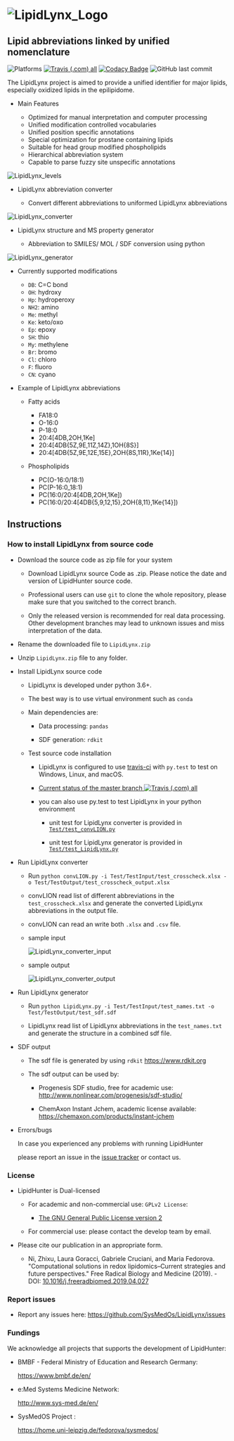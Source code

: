 # ![LipidLynx_Logo](doc/images/LipidLynx_Logo.png)

## Lipid abbreviations linked by unified nomenclature

![Platforms](https://img.shields.io/badge/Platform-Linux%20%7C%20macOS%20%7C%20Windows-blue.svg)
[![Travis (.com) all](https://img.shields.io/travis/com/SysMedOs/LipidLynx/master.svg)](https://travis-ci.com/SysMedOs/LipidLynx)
[![Codacy Badge](https://api.codacy.com/project/badge/Grade/c02db70257b64538af60df36c480b042)](https://app.codacy.com/app/zhixu.ni/LipidLynx?utm_source=github.com&utm_medium=referral&utm_content=SysMedOs/LipidLynx&utm_campaign=Badge_Grade_Dashboard)
![GitHub last commit](https://img.shields.io/github/last-commit/SysMedOs/LipidLynx.svg)

The LipidLynx project is aimed to provide a unified identifier for major lipids, especially oxidized lipids
in the epilipidome.

-   Main Features

    -   Optimized for manual interpretation and computer processing
    -   Unified modification controlled vocabularies
    -   Unified position specific annotations
    -   Special optimization for prostane containing lipids
    -   Suitable for head group modified phospholipids
    -   Hierarchical abbreviation system
    -   Capable to parse fuzzy site unspecific annotations

![LipidLynx_levels](doc/images/LipidLynx_levels.png)

-   LipidLynx abbreviation converter

    -   Convert different abbreviations to uniformed LipidLynx abbreviations

![LipidLynx_converter](doc/images/fig_converter.png)

-   LipidLynx structure and MS property generator

    -   Abbreviation to SMILES/ MOL / SDF conversion using python

![LipidLynx_generator](doc/images/fig_generator.png)

-   Currently supported modifications

    -   `DB`: C=C bond
    -   `OH`: hydroxy
    -   `Hp`: hydroperoxy
    -   `NH2`: amino
    -   `Me`: methyl
    -   `Ke`: keto/oxo
    -   `Ep`: epoxy
    -   `SH`: thio
    -   `My`: methylene
    -   `Br`: bromo
    -   `Cl`: chloro
    -   `F`: fluoro
    -   `CN`: cyano

-   Example of LipidLynx abbreviations

    -   Fatty acids

        -   FA18:0
        -   O-16:0
        -   P-18:0
        -   20:4\[4DB,2OH,1Ke]
        -   20:4\[4DB{5Z,9E,11Z,14Z},1OH{8S}]
        -   20:4\[4DB{5Z,9E,12E,15E},2OH{8S,11R},1Ke{14}]

    -   Phospholipids
        -   PC(O-16:0/18:1)
        -   PC(P-16:0_18:1)
        -   PC(16:0/20:4\[4DB,2OH,1Ke])
        -   PC(16:0/20:4\[4DB{5,9,12,15},2OH{8,11},1Ke{14}])

## Instructions

### How to install LipidLynx from source code

-   Download the source code as zip file for your system

    -   Download LipidLynx source Code as .zip. Please notice the date and version of LipidHunter source code.

    -   Professional users can use `git` to clone the whole repository, please make sure that you switched to the correct branch.

    -   Only the released version is recommended for real data processing. Other development branches may lead to unknown issues and miss interpretation of the data.

-   Rename the downloaded file to `LipidLynx.zip`

-   Unzip `LipidLynx.zip` file to any folder.

-   Install LipidLynx source code

    -   LipidLynx is developed under python 3.6+.

    -   The best way is to use virtual environment such as `conda`

    -   Main dependencies are:

        -   Data processing: `pandas`

        -   SDF generation: `rdkit`

    -   Test source code installation

        -   LipidLynx is configured to use [travis-ci](https://travis-ci.com) with `py.test` to test on Windows, Linux, and macOS.

        -   [Current status of the master branch ![Travis (.com) all](https://img.shields.io/travis/com/SysMedOs/LipidLynx/master.svg)](https://travis-ci.com/SysMedOs/LipidLynx/branches)

        -   you can also use py.test to test LipidLynx in your python environment

            -   unit test for LipidLynx converter is provided in [`Test/test_convLION.py`](test/test_convLynx.py)

            -   unit test for LipidLynx generator is provided in [`Test/test_LipidLynx.py`](test/test_LipidLynx.py)

-   Run LipidLynx converter

    -   Run `python convLION.py -i Test/TestInput/test_crosscheck.xlsx -o Test/TestOutput/test_crosscheck_output.xlsx`

    -   convLION read list of different abbreviations in the `test_crosscheck.xlsx`
        and generate the converted LipidLynx abbreviations in the output file.

    -   convLION can read an write both `.xlsx` and `.csv` file.

    -   sample input

        ![LipidLynx_converter_input](doc/images/inLynx.PNG)

    -   sample output

        ![LipidLynx_converter_output](doc/images/outLynx.PNG)

-   Run LipidLynx generator

    -   Run `python LipidLynx.py -i Test/TestInput/test_names.txt -o Test/TestOutput/test_sdf.sdf`

    -   LipidLynx read list of LipidLynx abbreviations in the `test_names.txt`
        and generate the structure in a combined sdf file.

-   SDF output

    -   The sdf file is generated by using `rdkit` <https://www.rdkit.org>

    -   The sdf output can be used by:

        -   Progenesis SDF studio, free for academic use:
            <http://www.nonlinear.com/progenesis/sdf-studio/>

        -   ChemAxon Instant Jchem, academic license available:
            <https://chemaxon.com/products/instant-jchem>

-   Errors/bugs

      In case you experienced any problems with running LipidHunter

      please report an issue in the [issue tracker](https://github.com/SysMedOs/LipidLynx/issues) or contact us.

### License

-   LipidHunter is Dual-licensed

    -   For academic and non-commercial use: `GPLv2 License`:

        -   [The GNU General Public License version 2](https://www.gnu.org/licenses/old-licenses/gpl-2.0.en.html)

    -   For commercial use: please contact the develop team by email.

-   Please cite our publication in an appropriate form.

    -   Ni, Zhixu, Laura Goracci, Gabriele Cruciani, and Maria Fedorova.
        "Computational solutions in redox lipidomics–Current strategies and future perspectives."
        Free Radical Biology and Medicine (2019).
            \- DOI: [10.1016/j.freeradbiomed.2019.04.027](https://www.sciencedirect.com/science/article/pii/S0891584919303466)

### Report issues

-   Report any issues here: <https://github.com/SysMedOs/LipidLynx/issues>

### Fundings

We acknowledge all projects that supports the development of LipidHunter:

-   BMBF - Federal Ministry of Education and Research Germany:

    <https://www.bmbf.de/en/>

-   e:Med Systems Medicine Network:

    <http://www.sys-med.de/en/>

-   SysMedOS Project :

    <https://home.uni-leipzig.de/fedorova/sysmedos/>
